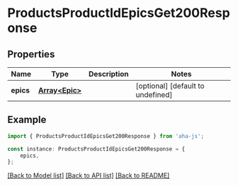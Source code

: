 # ProductsProductIdEpicsGet200Response


## Properties

Name | Type | Description | Notes
------------ | ------------- | ------------- | -------------
**epics** | [**Array&lt;Epic&gt;**](Epic.md) |  | [optional] [default to undefined]

## Example

```typescript
import { ProductsProductIdEpicsGet200Response } from 'aha-js';

const instance: ProductsProductIdEpicsGet200Response = {
    epics,
};
```

[[Back to Model list]](../README.md#documentation-for-models) [[Back to API list]](../README.md#documentation-for-api-endpoints) [[Back to README]](../README.md)

